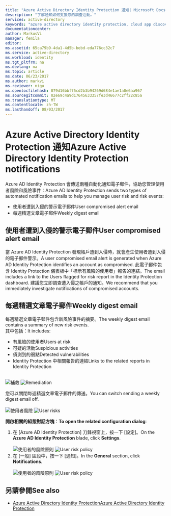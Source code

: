 ```yaml
---
title: "Azure Active Directory Identity Protection 通知| Microsoft Docs"
description: "了解通知如何支援您的調查活動。"
services: active-directory
keywords: "azure active directory identity protection, cloud app discovery, 管理應用程式, 安全性, 風險, 風險層級, 弱點, 安全性原則"
documentationcenter: 
author: MarkusVi
manager: femila
editor: 
ms.assetid: 65ca79b9-4da1-4d5b-bebd-eda776cc32c7
ms.service: active-directory
ms.workload: identity
ms.tgt_pltfrm: na
ms.devlang: na
ms.topic: article
ms.date: 06/23/2017
ms.author: markvi
ms.reviewer: nigu
ms.openlocfilehash: 079d16bbf75cd2b3b94269d684e1ae1a0e6aa967
ms.sourcegitcommit: 02e69c4a9d17645633357fe3d46677c2ff22c85a
ms.translationtype: MT
ms.contentlocale: zh-TW
ms.lasthandoff: 08/03/2017
---
```

# <a name="azure-active-directory-identity-protection-notifications"></a><span data-ttu-id="0f7f3-104">Azure Active Directory Identity Protection 通知</span><span class="sxs-lookup"><span data-stu-id="0f7f3-104">Azure Active Directory Identity Protection notifications</span></span>
<span data-ttu-id="0f7f3-105">Azure AD Identity Protection 會傳送兩種自動化通知電子郵件，協助您管理使用者風險和風險事件：</span><span class="sxs-lookup"><span data-stu-id="0f7f3-105">Azure AD Identity Protection sends two types of automated notification emails to help you manage user risk and risk events:</span></span>

* <span data-ttu-id="0f7f3-106">使用者遭到入侵的警示電子郵件</span><span class="sxs-lookup"><span data-stu-id="0f7f3-106">User compromised alert email</span></span>
* <span data-ttu-id="0f7f3-107">每週精選文章電子郵件</span><span class="sxs-lookup"><span data-stu-id="0f7f3-107">Weekly digest email</span></span>

## <a name="user-compromised-alert-email"></a><span data-ttu-id="0f7f3-108">使用者遭到入侵的警示電子郵件</span><span class="sxs-lookup"><span data-stu-id="0f7f3-108">User compromised alert email</span></span>
<span data-ttu-id="0f7f3-109">當 Azure AD Identity Protection 發現帳戶遭到入侵時，就會產生使用者遭到入侵的電子郵件警示。</span><span class="sxs-lookup"><span data-stu-id="0f7f3-109">A user compromised email alert is generated when Azure AD Identity Protection identifies an account as compromised.</span></span> <span data-ttu-id="0f7f3-110">此電子郵件包含 Identity Protection 儀表板中「標示有風險的使用者」報告的連結。</span><span class="sxs-lookup"><span data-stu-id="0f7f3-110">The email includes a link to the Users flagged for risk report in the Identity Protection dashboard.</span></span> <span data-ttu-id="0f7f3-111">建議您立即調查遭入侵之帳戶的通知。</span><span class="sxs-lookup"><span data-stu-id="0f7f3-111">We recommend that you immediately investigate notifications of compromised accounts.</span></span>

## <a name="weekly-digest-email"></a><span data-ttu-id="0f7f3-112">每週精選文章電子郵件</span><span class="sxs-lookup"><span data-stu-id="0f7f3-112">Weekly digest email</span></span>
<span data-ttu-id="0f7f3-113">每週精選文章電子郵件包含新風險事件的摘要。</span><span class="sxs-lookup"><span data-stu-id="0f7f3-113">The weekly digest email contains a summary of new risk events.</span></span><br>
<span data-ttu-id="0f7f3-114">其中包括：</span><span class="sxs-lookup"><span data-stu-id="0f7f3-114">It includes:</span></span>

* <span data-ttu-id="0f7f3-115">有風險的使用者</span><span class="sxs-lookup"><span data-stu-id="0f7f3-115">Users at risk</span></span>
* <span data-ttu-id="0f7f3-116">可疑的活動</span><span class="sxs-lookup"><span data-stu-id="0f7f3-116">Suspicious activities</span></span>
* <span data-ttu-id="0f7f3-117">偵測到的弱點</span><span class="sxs-lookup"><span data-stu-id="0f7f3-117">Detected vulnerabilities</span></span>
* <span data-ttu-id="0f7f3-118">Identity Protection 中相關報告的連結</span><span class="sxs-lookup"><span data-stu-id="0f7f3-118">Links to the related reports in Identity Protection</span></span>

<br><span data-ttu-id="0f7f3-119">
![補救](./media/active-directory-identityprotection-notifications/400.png "補救")
</span><span class="sxs-lookup"><span data-stu-id="0f7f3-119">
![Remediation](./media/active-directory-identityprotection-notifications/400.png "Remediation")
</span></span><br>

<span data-ttu-id="0f7f3-120">您可以關閉每週精選文章電子郵件的傳送。</span><span class="sxs-lookup"><span data-stu-id="0f7f3-120">You can switch sending a weekly digest email off.</span></span>
<br><br><span data-ttu-id="0f7f3-121">
![使用者風險](./media/active-directory-identityprotection-notifications/62.png "使用者風險")
</span><span class="sxs-lookup"><span data-stu-id="0f7f3-121">
![User risks](./media/active-directory-identityprotection-notifications/62.png "User risks")
</span></span><br>

<span data-ttu-id="0f7f3-122">**開啟相關的組態對話方塊**：</span><span class="sxs-lookup"><span data-stu-id="0f7f3-122">**To open the related configuration dialog**:</span></span>

1. <span data-ttu-id="0f7f3-123">在 [Azure AD Identity Protection] 刀鋒視窗上，按一下 [設定]。</span><span class="sxs-lookup"><span data-stu-id="0f7f3-123">On the **Azure AD Identity Protection** blade, click **Settings**.</span></span>
   <br><br><span data-ttu-id="0f7f3-124">
   ![使用者的風險原則](./media/active-directory-identityprotection-notifications/401.png "使用者風險原則")
   </span><span class="sxs-lookup"><span data-stu-id="0f7f3-124">
![User risk policy](./media/active-directory-identityprotection-notifications/401.png "User risk policy")
</span></span><br>
2. <span data-ttu-id="0f7f3-125">在 [一般] 區段中，按一下 [通知]。</span><span class="sxs-lookup"><span data-stu-id="0f7f3-125">In the **General** section, click **Notifications**.</span></span>
   <br><br><span data-ttu-id="0f7f3-126">
   ![使用者的風險原則](./media/active-directory-identityprotection-notifications/405.png "使用者風險原則")
   </span><span class="sxs-lookup"><span data-stu-id="0f7f3-126">
![User risk policy](./media/active-directory-identityprotection-notifications/405.png "User risk policy")
</span></span><br>

## <a name="see-also"></a><span data-ttu-id="0f7f3-127">另請參閱</span><span class="sxs-lookup"><span data-stu-id="0f7f3-127">See also</span></span>
* [<span data-ttu-id="0f7f3-128">Azure Active Directory Identity Protection</span><span class="sxs-lookup"><span data-stu-id="0f7f3-128">Azure Active Directory Identity Protection</span></span>](active-directory-identityprotection.md)
